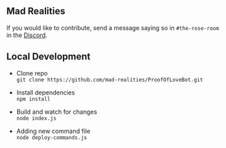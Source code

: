 ## Mad Realities

If you would like to contribute, send a message saying so in `#the-rose-room` in the [Discord](https://discord.gg/qgcj8HCy).

## Local Development

- Clone repo\
  `git clone https://github.com/mad-realities/ProofOfLoveBot.git`

- Install dependencies\
  `npm install`

- Build and watch for changes\
  `node index.js`

- Adding new command file\
  `node deploy-commands.js`
